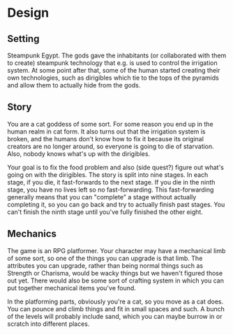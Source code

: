 Design
======

Setting
-------

Steampunk Egypt. The gods gave the inhabitants (or collaborated with them to
create) steampunk technology that e.g. is used to control the irrigation system.
At some point after that, some of the human started creating their own
technologies, such as dirigibles which tie to the tops of the pyramids and allow
them to actually hide from the gods.

Story
-----

You are a cat goddess of some sort. For some reason you end up in the human
realm in cat form. It also turns out that the irrigation system is broken, and
the humans don't know how to fix it because its original creators are no longer
around, so everyone is going to die of starvation. Also, nobody knows what's up
with the dirigibles.

Your goal is to fix the food problem and also (side quest?) figure out what's
going on with the dirigibles. The story is split into nine stages. In each
stage, if you die, it fast-forwards to the next stage. If you die in the ninth
stage, you have no lives left so no fast-forwarding. This fast-forwarding
generally means that you can "complete" a stage without actually completing it,
so you can go back and try to actually finish past stages. You can't finish the
ninth stage until you've fully finished the other eight.

Mechanics
---------

The game is an RPG platformer. Your character may have a mechanical limb of some
sort, so one of the things you can upgrade is that limb. The attributes you can
upgrade, rather than being normal things such as Strength or Charisma, would be
wacky things but we haven't figured those out yet. There would also be some sort
of crafting system in which you can put together mechanical items you've found.

In the platforming parts, obviously you're a cat, so you move as a cat does. You
can pounce and climb things and fit in small spaces and such. A bunch of the
levels will probably include sand, which you can maybe burrow in or scratch into
different places.
